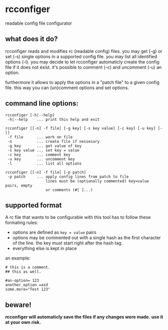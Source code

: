 # rcconfiger
readable config file configurator

## what does it do?
rcconfiger reads and modifies rc (readable config) files.
you may get (-g) or set (-s) single options in a supported config file.
you may list all identified options (-l).
you may decide to let rcconfiger automaticly create the config file if it does not exist.
it's possible to comment (-c) and uncomment (-u) an option.

furthermore it allows to apply the options in a "patch file" to a given config file. this way you can (un)comment options and set options.


## command line options:
```
rcconfiger [-h|--help]
 -h|--help    ... print this help and exit

rcconfiger [[-n] -f file] [-g key] [-s key value] [-c key] [-u key] [-l]
 -f file      ... work on file
 -n           ... create file if nessesary
 -g key       ... get value of key
 -s key value ... set key = value
 -c key       ... comment key
 -u key       ... uncomment key
 -l           ... list all options

rcconfiger [[-n] -f file] [-p patch]
 -p patch     ... apply config lines from patch to file
                  lines must be (optionally commented) key=value pairs, empty
                  or comments (#[ ]...)
```

## supported format
A rc file that wants to be configurable with this tool has to follow these formating rules:
- options are defined as ```key = value``` pairs
- options may be commented out with a single hash as the first character of the line. the key must start right after the hash tag.
- everything else is kept in place

an example:
```
# this is a comment.
## this as well.

#an-option= 123
another_option =asd
some.more="Test 123"
```

## beware!
**rcconfiger will automaticly save the files if any changes were made.**
**use it at your own risk.**
